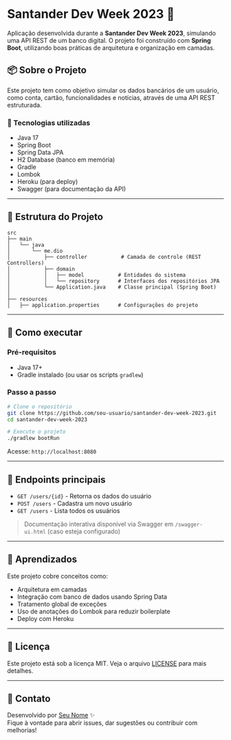 
# Santander Dev Week 2023 🚀

Aplicação desenvolvida durante a **Santander Dev Week 2023**, simulando uma API REST de um banco digital. O projeto foi construído com **Spring Boot**, utilizando boas práticas de arquitetura e organização em camadas.

## 📦 Sobre o Projeto

Este projeto tem como objetivo simular os dados bancários de um usuário, como conta, cartão, funcionalidades e notícias, através de uma API REST estruturada.

### 🔧 Tecnologias utilizadas

- Java 17
- Spring Boot
- Spring Data JPA
- H2 Database (banco em memória)
- Gradle
- Lombok
- Heroku (para deploy)
- Swagger (para documentação da API)

---

## 📁 Estrutura do Projeto

```
src
├── main
│   └── java
│       └── me.dio
│           ├── controller           # Camada de controle (REST Controllers)
│           ├── domain
│           │   ├── model           # Entidades do sistema
│           │   └── repository      # Interfaces dos repositórios JPA
│           └── Application.java    # Classe principal (Spring Boot)
│
├── resources
│   ├── application.properties      # Configurações do projeto
```

---

## 🚀 Como executar

### Pré-requisitos
- Java 17+
- Gradle instalado (ou usar os scripts `gradlew`)

### Passo a passo

```bash
# Clone o repositório
git clone https://github.com/seu-usuario/santander-dev-week-2023.git
cd santander-dev-week-2023

# Execute o projeto
./gradlew bootRun
```

Acesse: `http://localhost:8080`

---

## 🧪 Endpoints principais

- `GET /users/{id}` - Retorna os dados do usuário
- `POST /users` - Cadastra um novo usuário
- `GET /users` - Lista todos os usuários

> Documentação interativa disponível via Swagger em `/swagger-ui.html` (caso esteja configurado)

---

## 🧠 Aprendizados

Este projeto cobre conceitos como:
- Arquitetura em camadas
- Integração com banco de dados usando Spring Data
- Tratamento global de exceções
- Uso de anotações do Lombok para reduzir boilerplate
- Deploy com Heroku

---

## 📝 Licença

Este projeto está sob a licença MIT. Veja o arquivo [LICENSE](LICENSE) para mais detalhes.

---

## 💬 Contato

Desenvolvido por [Seu Nome](https://github.com/seu-usuario) ✨  
Fique à vontade para abrir issues, dar sugestões ou contribuir com melhorias!
